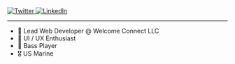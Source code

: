 <a href="https://twitter.com/gsgarces">
<img alt="Twitter" src="https://img.shields.io/badge/@GSGARCES%20-%231DA1F2.svg?&style=for-the-badge&logo=Twitter&logoColor=white"/>
</a>
<a href="https://www.linkedin.com/in/gsebastiangarces/">
<img alt="LinkedIn" src="https://img.shields.io/badge/@gsebastiangarces%20-%230077B5.svg?&style=for-the-badge&logo=linkedin&logoColor=white"/>
</a>

---

- 🏢 Lead Web Developer @ Welcome Connect LLC
- 🎨 UI / UX Enthusiast
- 🎸 Bass Player
- 🎖 US Marine
